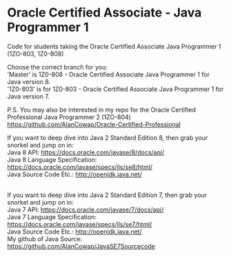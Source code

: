 # Oracle Certified Associate - Java Programmer 1
Code for students taking the Oracle Certified Associate Java Programmer 1 (1ZO-803, 1Z0-808)

Choose the correct branch for you: <br>
'Master' is 1Z0-808 - Oracle Certified Associate Java Programmer 1 for Java version 8. <br>
'1Z0-803' is for 1Z0-803 - Oracle Certified Associate Java Programmer 1 for Java version 7. <br>

P.S.
You may also be interested in my repo for the Oracle Certified Professional Java Programmer 2 (1ZO-804) https://github.com/AlanCowap/Oracle-Certified-Professional

If you want to deep dive into Java 2 Standard Edition 8, then grab your snorkel and jump on in: <br>
Java 8 API:                     https://docs.oracle.com/javase/8/docs/api/ <br>
Java 8 Language Specification:  https://docs.oracle.com/javase/specs/jls/se8/html/ <br>
Java Source Code Etc.:          http://openjdk.java.net/ <br>
<br>


If you want to deep dive into Java 2 Standard Edition 7, then grab your snorkel and jump on in: <br>
Java 7 API:                     https://docs.oracle.com/javase/7/docs/api/ <br>
Java 7 Language Specification:  https://docs.oracle.com/javase/specs/jls/se7/html/ <br>
Java Source Code Etc.:          http://openjdk.java.net/ <br>
My github of Java Source:       https://github.com/AlanCowap/JavaSE7Sourcecode <br>
<br>
